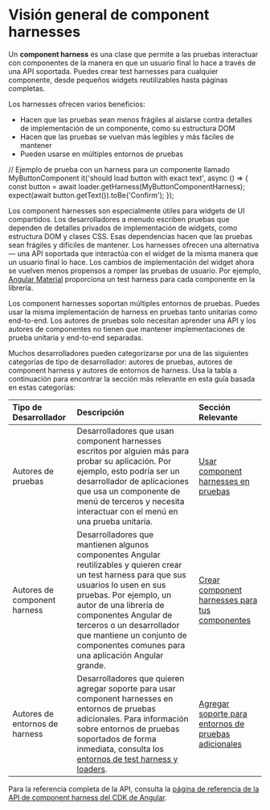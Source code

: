 # Visión general de component harnesses

Un <strong>component harness</strong> es una clase que permite a las pruebas interactuar con componentes de la manera en que un usuario final lo hace a través de una API soportada. Puedes crear test harnesses para cualquier componente, desde pequeños widgets reutilizables hasta páginas completas.

Los harnesses ofrecen varios beneficios:

- Hacen que las pruebas sean menos frágiles al aislarse contra detalles de implementación de un componente, como su estructura DOM
- Hacen que las pruebas se vuelvan más legibles y más fáciles de mantener
- Pueden usarse en múltiples entornos de pruebas

<docs-code language="typescript">
// Ejemplo de prueba con un harness para un componente llamado MyButtonComponent
it('should load button with exact text', async () => {
  const button = await loader.getHarness(MyButtonComponentHarness);
  expect(await button.getText()).toBe('Confirm');
});
</docs-code>

Los component harnesses son especialmente útiles para widgets de UI compartidos. Los desarrolladores a menudo escriben pruebas que dependen de detalles privados de implementación de widgets, como estructura DOM y clases CSS. Esas dependencias hacen que las pruebas sean frágiles y difíciles de mantener. Los harnesses ofrecen una alternativa— una API soportada que interactúa con el widget de la misma manera que un usuario final lo hace. Los cambios de implementación del widget ahora se vuelven menos propensos a romper las pruebas de usuario. Por ejemplo, [Angular Material](https://material.angular.dev/components/categories) proporciona un test harness para cada componente en la librería.

Los component harnesses soportan múltiples entornos de pruebas. Puedes usar la misma implementación de harness en pruebas tanto unitarias como end-to-end. Los autores de pruebas solo necesitan aprender una API y los autores de componentes no tienen que mantener implementaciones de prueba unitaria y end-to-end separadas.

Muchos desarrolladores pueden categorizarse por una de las siguientes categorías de tipo de desarrollador: autores de pruebas, autores de component harness y autores de entornos de harness. Usa la tabla a continuación para encontrar la sección más relevante en esta guía basada en estas categorías:

| Tipo de Desarrollador              | Descripción                                                                                                                                                                                                                                                                                            | Sección Relevante                                                                                             |
| :-------------------------- | :----------------------------------------------------------------------------------------------------------------------------------------------------------------------------------------------------------------------------------------------------------------------------------------------------- | :----------------------------------------------------------------------------------------------------------- |
| Autores de pruebas                | Desarrolladores que usan component harnesses escritos por alguien más para probar su aplicación. Por ejemplo, esto podría ser un desarrollador de aplicaciones que usa un componente de menú de terceros y necesita interactuar con el menú en una prueba unitaria.                                                                       | [Usar component harnesses en pruebas](guide/testing/using-component-harnesses)                                |
| Autores de component harness   | Desarrolladores que mantienen algunos componentes Angular reutilizables y quieren crear un test harness para que sus usuarios lo usen en sus pruebas. Por ejemplo, un autor de una librería de componentes Angular de terceros o un desarrollador que mantiene un conjunto de componentes comunes para una aplicación Angular grande.             | [Crear component harnesses para tus componentes](guide/testing/creating-component-harnesses)               |
| Autores de entornos de harness | Desarrolladores que quieren agregar soporte para usar component harnesses en entornos de pruebas adicionales. Para información sobre entornos de pruebas soportados de forma inmediata, consulta los [entornos de test harness y loaders](guide/testing/using-component-harnesses#test-harness-environments-and-loaders). | [Agregar soporte para entornos de pruebas adicionales](guide/testing/component-harnesses-testing-environments) |

Para la referencia completa de la API, consulta la [página de referencia de la API de component harness del CDK de Angular](/api#angular_cdk_testing).
